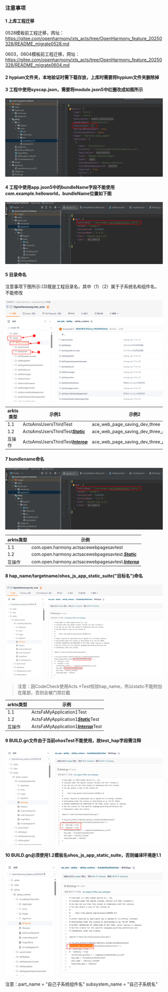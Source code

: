 ### 注意事项

#### 1 上库工程迁移

0528模板前工程迁移，网址：https://gitee.com/openharmony/xts_acts/tree/OpenHarmony_feature_20250328/README_migrate0528.md

0603，0604模板前工程迁移，网址：https://gitee.com/openharmony/xts_acts/tree/OpenHarmony_feature_20250328/README_migrate0604.md

#### 2 hypium文件夹，本地验证时需下载存放，上库时需要将hypium文件夹删除掉

#### 3 工程中使用syscap.json，需要将module.json5中红圈改成如图所示

![输入图片说明](/figures/images1.2/8990023F-CB7E-4661-B9EA-E582A0242D5A.png)

#### 4 工程中使用app.json5中的bundleName字段不能使用com.example.helloworld，bundleName位置如下图

![输入图片说明](/figures/images1.2/5C1C0DA1-3208-4CD5-B31D-D52A40E618D0.png)

#### 5 目录命名

注意事项下图所示:(3)既是工程目录名，其中（1）（2）属于子系统名和组件名，不能修改

![输入图片说明](/figures/images1.2/122733EE-A6A0-4BEF-8C59-F66BAD0739EF.png)

|arkts类型|示例1|示例2|示例3|
|-|-|-|-|
|1.1|ActsAmsUsersThirdTest|ace_web_page_saving_dev_three|actscreatemodulecontexttest|
|1.2|ActsAmsUsersThirdTest[***Static***]()|ace_web_page_saving_dev_three_[***static***]()|actscreatemodulecontexttest[***static***]()|
|互操作|ActsAmsUsersThirdTest[***Interop***]()|ace_web_page_saving_dev_three_[***interop***]()|actscreatemodulecontexttest[***interop***]()|

#### 7 bundlename命名

![输入图片说明](/figures/images1.2/5C1C0DA1-3208-4CD5-B31D-D52A40E618D0.png)

|arkts类型|示例|
|-|-|
|1.1|com.open.harmony.actsacewebpagesavtest|
|1.2|com.open.harmony.actsacewebpagesavtest.[***Static***]()|
|互操作|com.open.harmony.actsacewebpagesavtest.[***Interop***]()|

#### 8 hap_name/targetname/ohos_js_app_static_suite("目标名")命名

![输入图片说明](/figures/images1.2/40A6E21A-582A-4E7F-8AC8-14CB35B1F15B.png)

> 注意：因CodeCheck使用Acts.*Test校验hap_name，所以static不能附加在尾部，否则会被门禁拦截


|arkts类型|示例|
|-|-|
|1.1|ActsFaMyApplication1Test|
|1.2|ActsFaMyApplication1[***Static***]()Test|
|互操作|ActsFaMyApplication1[***Interop***]()Test|

#### 9 BUILD.gn文件由于当前ohosTest不能使用，故test_hap字段需注释

![输入图片说明](/figures/images1.2/2F962E71-41E3-4529-C392-AA15B944208D.png)

#### 10 BUILD.gn必须使用1.2模板名ohos_js_app_static_suite，否则编译环境是1.1

![输入图片说明](/figures/images1.2/91B25DE1-5955-4851-B84E-3E20F8F5B429.png)

注意：part_name = "自己子系统组件名"
     subsystem_name = "自己子系统名"

